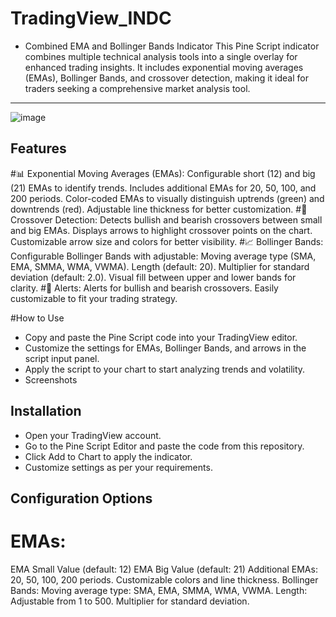 ﻿# TradingView_INDC
- Combined EMA and Bollinger Bands Indicator
This Pine Script indicator combines multiple technical analysis tools into a single overlay for enhanced trading insights. It includes exponential moving averages (EMAs), Bollinger Bands, and crossover detection, making it ideal for traders seeking a comprehensive market analysis tool.
---
![image](https://github.com/user-attachments/assets/495a4bd6-fad9-4a4b-a35c-a76d64468b4e)

## Features
  
#📊 Exponential Moving Averages (EMAs):
Configurable short (12) and big (21) EMAs to identify trends.
Includes additional EMAs for 20, 50, 100, and 200 periods.
Color-coded EMAs to visually distinguish uptrends (green) and downtrends (red).
Adjustable line thickness for better customization.
#🚀 Crossover Detection:
Detects bullish and bearish crossovers between small and big EMAs.
Displays arrows to highlight crossover points on the chart.
Customizable arrow size and colors for better visibility.
#📈 Bollinger Bands:
Configurable Bollinger Bands with adjustable:
Moving average type (SMA, EMA, SMMA, WMA, VWMA).
Length (default: 20).
Multiplier for standard deviation (default: 2.0).
Visual fill between upper and lower bands for clarity.
#🔔 Alerts:
Alerts for bullish and bearish crossovers.
Easily customizable to fit your trading strategy.

#How to Use
- Copy and paste the Pine Script code into your TradingView editor.
- Customize the settings for EMAs, Bollinger Bands, and arrows in the script input panel.
- Apply the script to your chart to start analyzing trends and volatility.
- Screenshots

## Installation
- Open your TradingView account.
- Go to the Pine Script Editor and paste the code from this repository.
- Click Add to Chart to apply the indicator.
- Customize settings as per your requirements.
## Configuration Options
# EMAs:
EMA Small Value (default: 12)
EMA Big Value (default: 21)
Additional EMAs: 20, 50, 100, 200 periods.
Customizable colors and line thickness.
Bollinger Bands:
Moving average type: SMA, EMA, SMMA, WMA, VWMA.
Length: Adjustable from 1 to 500.
Multiplier for standard deviation.

